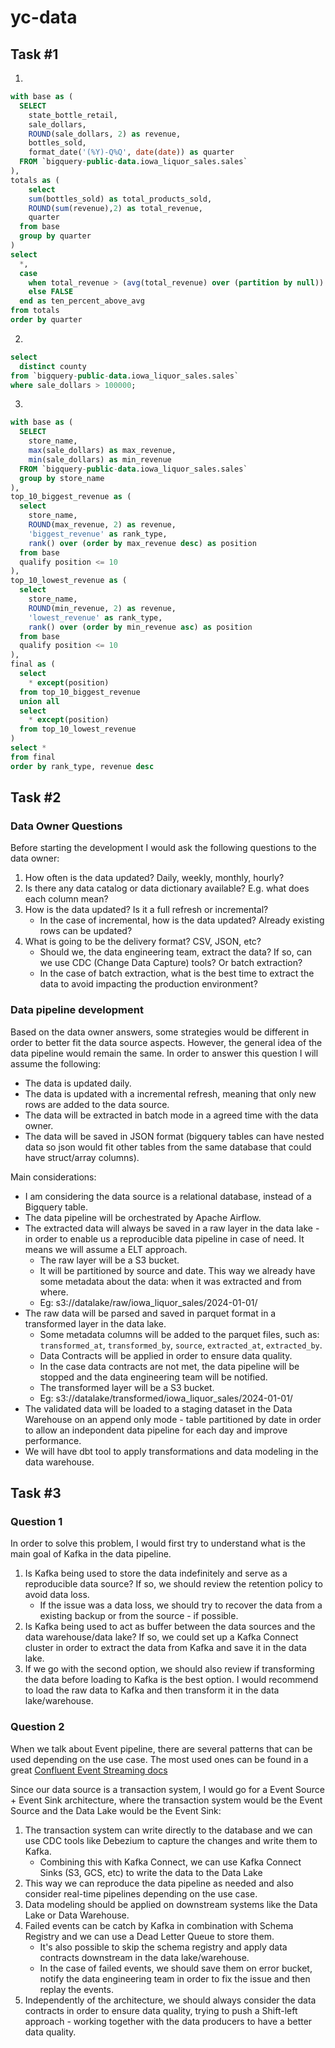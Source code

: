 # yc-data

## Task #1

1.

```sql
with base as (
  SELECT
    state_bottle_retail,
    sale_dollars,
    ROUND(sale_dollars, 2) as revenue,
    bottles_sold,
    format_date('(%Y)-Q%Q', date(date)) as quarter
  FROM `bigquery-public-data.iowa_liquor_sales.sales`
),
totals as (
    select
    sum(bottles_sold) as total_products_sold,
    ROUND(sum(revenue),2) as total_revenue,
    quarter
  from base
  group by quarter
)
select
  *,
  case
    when total_revenue > (avg(total_revenue) over (partition by null)) * 1.1 then TRUE
    else FALSE
  end as ten_percent_above_avg
from totals
order by quarter
```

2.

```sql
select
  distinct county
from `bigquery-public-data.iowa_liquor_sales.sales`
where sale_dollars > 100000;
```

3.

```sql
with base as (
  SELECT
    store_name,
    max(sale_dollars) as max_revenue,
    min(sale_dollars) as min_revenue
  FROM `bigquery-public-data.iowa_liquor_sales.sales`
  group by store_name
),
top_10_biggest_revenue as (
  select
    store_name,
    ROUND(max_revenue, 2) as revenue,
    'biggest_revenue' as rank_type,
    rank() over (order by max_revenue desc) as position
  from base
  qualify position <= 10
),
top_10_lowest_revenue as (
  select
    store_name,
    ROUND(min_revenue, 2) as revenue,
    'lowest_revenue' as rank_type,
    rank() over (order by min_revenue asc) as position
  from base
  qualify position <= 10
),
final as (
  select
    * except(position)
  from top_10_biggest_revenue
  union all
  select
    * except(position)
  from top_10_lowest_revenue
)
select *
from final
order by rank_type, revenue desc
```

## Task #2

### Data Owner Questions

Before starting the development I would ask the following questions to the data owner:

1. How often is the data updated? Daily, weekly, monthly, hourly?
2. Is there any data catalog or data dictionary available? E.g. what does each column mean?
3. How is the data updated? Is it a full refresh or incremental?
   - In the case of incremental, how is the data updated? Already existing rows can be updated?
4. What is going to be the delivery format? CSV, JSON, etc?
   - Should we, the data engineering team, extract the data? If so, can we use CDC (Change Data Capture) tools? Or batch extraction?
   - In the case of batch extraction, what is the best time to extract the data to avoid impacting the production environment?

### Data pipeline development

Based on the data owner answers, some strategies would be different in order to better fit the data source aspects. However, the general idea of the data pipeline would remain the same.
In order to answer this question I will assume the following:

- The data is updated daily.
- The data is updated with a incremental refresh, meaning that only new rows are added to the data source.
- The data will be extracted in batch mode in a agreed time with the data owner.
- The data will be saved in JSON format (bigquery tables can have nested data so json would fit other tables from the same database that could have struct/array columns).

Main considerations:

- I am considering the data source is a relational database, instead of a Bigquery table.
- The data pipeline will be orchestrated by Apache Airflow.
- The extracted data will always be saved in a raw layer in the data lake - in order to enable us a reproducible data pipeline in case of need. It means we will assume a ELT approach.
  - The raw layer will be a S3 bucket.
  - It will be partitioned by source and date. This way we already have some metadata about the data: when it was extracted and from where.
  - Eg: s3://datalake/raw/iowa_liquor_sales/2024-01-01/
- The raw data will be parsed and saved in parquet format in a transformed layer in the data lake.
  - Some metadata columns will be added to the parquet files, such as: `transformed_at`, `transformed_by`, `source`, `extracted_at`, `extracted_by`.
  - Data Contracts will be applied in order to ensure data quality.
  - In the case data contracts are not met, the data pipeline will be stopped and the data engineering team will be notified.
  - The transformed layer will be a S3 bucket.
  - Eg: s3://datalake/transformed/iowa_liquor_sales/2024-01-01/
- The validated data will be loaded to a staging dataset in the Data Warehouse on an append only mode - table partitioned by date in order to allow an indepondent data pipeline for each day and improve performance.
- We will have dbt tool to apply transformations and data modeling in the data warehouse.

## Task #3

### Question 1

In order to solve this problem, I would first try to understand what is the main goal of Kafka in the data pipeline.

1. Is Kafka being used to store the data indefinitely and serve as a reproducible data source? If so, we should review the retention policy to avoid data loss.
   - If the issue was a data loss, we should try to recover the data from a existing backup or from the source - if possible.
2. Is Kafka being used to act as buffer between the data sources and the data warehouse/data lake? If so, we could set up a Kafka Connect cluster in order to extract the data from Kafka and save it in the data lake.
3. If we go with the second option, we should also review if transforming the data before loading to Kafka is the best option. I would recommend to load the raw data to Kafka and then transform it in the data lake/warehouse.

### Question 2

When we talk about Event pipeline, there are several patterns that can be used depending on the use case. The most used ones can be found in a great [Confluent Event Streaming docs](https://developer.confluent.io/patterns/)

Since our data source is a transaction system, I would go for a Event Source + Event Sink architecture, where the transaction system would be the Event Source and the Data Lake would be the Event Sink:

1. The transaction system can write directly to the database and we can use CDC tools like Debezium to capture the changes and write them to Kafka.
   - Combining this with Kafka Connect, we can use Kafka Connect Sinks (S3, GCS, etc) to write the data to the Data Lake
2. This way we can reproduce the data pipeline as needed and also consider real-time pipelines depending on the use case.
3. Data modeling should be applied on downstream systems like the Data Lake or Data Warehouse.
4. Failed events can be catch by Kafka in combination with Schema Registry and we can use a Dead Letter Queue to store them.
   - It's also possible to skip the schema registry and apply data contracts downstream in the data lake/warehouse.
   - In the case of failed events, we should save them on error bucket, notify the data engineering team in order to fix the issue and then replay the events.
5. Independently of the architecture, we should always consider the data contracts in order to ensure data quality, trying to push a Shift-left approach - working together with the data producers to have a better data quality.
